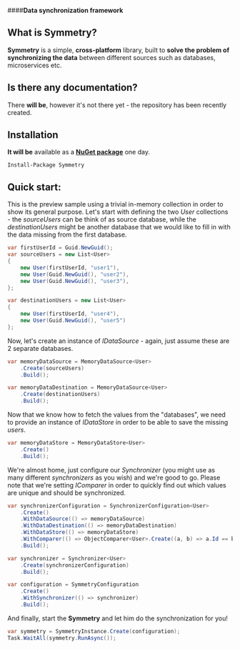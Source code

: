 ####**Data synchronization framework**

**What is Symmetry?**
----------------

**Symmetry** is a simple, **cross-platform** library, built to **solve the problem of synchronizing the data** between different sources such as databases, microservices etc. 

**Is there any documentation?**
----------------

There **will be**, however it's not there yet - the repository has been recently created.

**Installation**
----------------

**It will be** available as a **[NuGet package](https://www.nuget.org/packages/Symmetry/)** one day. 
```
Install-Package Symmetry
```

**Quick start**:
----------------

This is the preview sample using a trivial in-memory collection in order to show its general purpose.
Let's start with defining the two _User_ collections - the _sourceUsers_ can be think of as source database, while the _destinationUsers_ might be another database that we would like to fill in with the data missing from the first database.

```csharp
var firstUserId = Guid.NewGuid();
var sourceUsers = new List<User>
{
    new User(firstUserId, "user1"),
    new User(Guid.NewGuid(), "user2"),
    new User(Guid.NewGuid(), "user3"),
};

var destinationUsers = new List<User>
{
    new User(firstUserId, "user4"),
    new User(Guid.NewGuid(), "user5")
};
```

Now, let's create an instance of _IDataSource_ - again, just assume these are 2 separate databases.

```csharp
var memoryDataSource = MemoryDataSource<User>
    .Create(sourceUsers)
    .Build();

var memoryDataDestination = MemoryDataSource<User>
    .Create(destinationUsers)
    .Build();
```

Now that we know how to fetch the values from the "databases", we need to provide an instance of _IDataStore_ in order to be able to save the missing _users_.

```csharp
var memoryDataStore = MemoryDataStore<User>
    .Create()
    .Build();
```

We're almost home, just configure our  _Synchronizer_ (you might use as many different _synchronizers_ as you wish) and we're good to go. Please note that we're setting _IComparer_ in order to quickly find out which values are unique and should be synchronized.

```csharp
var synchronizerConfiguration = SynchronizerConfiguration<User>
    .Create()
    .WithDataSource(() => memoryDataSource)
    .WithDataDestination(() => memoryDataDestination)
    .WithDataStore(() => memoryDataStore)
    .WithComparer(() => ObjectComparer<User>.Create((a, b) => a.Id == b.Id))
    .Build();

var synchronizer = Synchronizer<User>
    .Create(synchronizerConfiguration)
    .Build();

var configuration = SymmetryConfiguration
    .Create()
    .WithSynchronizer(() => synchronizer)
    .Build();

```

And finally, start the **Symmetry** and let him do the synchronization for you!
```csharp
var symmetry = SymmetryInstance.Create(configuration);
Task.WaitAll(symmetry.RunAsync());
```